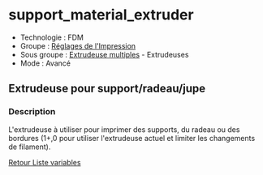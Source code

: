 # support_material_extruder

* Technologie : FDM
* Groupe : [Réglages de l'Impression](../print_settings/print_settings.md)
* Sous groupe : [Extrudeuse multiples](../print_settings/print_settings.md#extrudeuse-multiples) - Extrudeuses
* Mode : Avancé

## Extrudeuse pour support/radeau/jupe

### Description

L'extrudeuse à utiliser pour imprimer des supports, du radeau ou des bordures (1+,0 pour utiliser l'extrudeuse actuel et limiter les changements de filament).

[Retour Liste variables](variable_list.md)